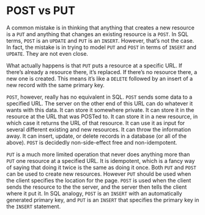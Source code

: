# POST vs PUT

A common mistake is in thinking that anything that creates a new resource is a `PUT` and anything that changes an existing resource is a `POST`. In SQL terms, `POST` is an `UPDATE` and `PUT` is an `INSERT`. However, that’s not the case. In fact, the mistake is in trying to model `PUT` and `POST` in terms of `INSERT` and `UPDATE`. They are not even close.

What actually happens is that `PUT` puts a resource at a specific URL. If there’s already a resource there, it’s replaced. If there’s no resource there, a new one is created. This means it’s like a `DELETE` followed by an insert of a new record with the same primary key.

`POST`, however, really has no equivalent in SQL. `POST` sends some data to a specified URL. The server on the other end of this URL can do whatever it wants with this data. It can store it somewhere private. It can store it in the resource at the URL that was POSTed to. It can store it in a new resource, in which case it returns the URL of that resource. It can use it as input for several different existing and new resources. It can throw the information away. It can insert, update, or delete records in a database (or all of the above). `POST` is decidedly non-side-effect free and non-idempotent.

`PUT` is a much more limited operation that never does anything more than `PUT` one resource at a specified URL. It is idempotent, which is a fancy way of saying that doing it twice is the same as doing it once. Both `PUT` and `POST` can be used to create new resources. However `PUT` should be used when the client specifies the location for the page. `POST` is used when the client sends the resource to the the server, and the server then tells the client where it put it. In SQL analogy, `POST` is an `INSERT` with an automatically generated primary key, and `PUT` is an `INSERT` that specifies the primary key in the `INSERT` statement.